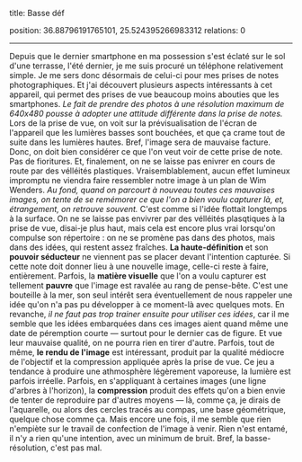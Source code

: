 title: Basse déf

position: 36.88796191765101, 25.524395266983312
relations: 0

---








































































Depuis que le dernier smartphone en ma possession s'est éclaté sur le sol d'une terrasse, l'été dernier, je me suis procuré un téléphone relativement simple. Je me sers donc désormais de celui-ci pour mes prises de notes photographiques. Et j'ai découvert plusieurs aspects intéressants à cet appareil, qui permet des prises de vue beaucoup moins abouties que les smartphones. *Le fait de prendre des photos à une résolution maximum de 640x480 pousse à adopter une attitude différente dans la prise de notes.* Lors de la prise de vue, on voit sur la prévisualisation de l'écran de l'appareil que les lumières basses sont bouchées, et que ça crame tout de suite dans les lumières hautes. Bref, l'image sera de mauvaise facture. Donc, on doit bien considérer ce que l'on veut voir de cette prise de note. Pas de fioritures. Et, finalement, on ne se laisse pas enivrer en cours de route par des vélléités plastiques. Vraisemblablement, aucun effet lumineux impromptu ne viendra faire ressembler notre image à un plan de Wim Wenders.
*Au fond, quand on parcourt à nouveau toutes ces mauvaises images, on tente de se remémorer ce que l'on a bien voulu capturer là, et, étrangement, on retrouve souvent.* C'est comme si l'idée flottait longtemps à la surface. On ne se laisse pas envivrer par des vélléités plasqtiques à la prise de vue, disai-je plus haut, mais cela est encore plus vrai lorsqu'on compulse son répertoire : on ne se promène pas dans des photos, mais dans des idées, qui restent assez fraîches. **La haute-définition** et son **pouvoir séducteur** ne viennent pas se placer devant l'intention capturée. Si cette note doit donner lieu à une nouvelle image, celle-ci reste à faire, entièrement.
Parfois, la **matière visuelle** que l'on a voulu capturer est tellement **pauvre** que l'image est ravalée au rang de pense-bête. C'est une bouteille à la mer, son seul intérêt sera éventuellement de nous rappeler une idée qu'on n'a pas pu développer à ce moment-là avec quelques mots.
En revanche, *il ne faut pas trop trainer ensuite pour utiliser ces idées*, car il me semble que les idées embarquées dans ces images aient quand même une date de péremption courte — surtout pour le dernier cas de figure. Et vue leur mauvaise qualité, on ne pourra rien en tirer d'autre.
Parfois, tout de même, **le rendu de l'image** est intéressant, produit par la qualité médiocre de l'objectif et la compression appliquée après la prise de vue. Ce jeu a tendance à produire une athmosphère légèrement vaporeuse, la lumière est parfois irréelle. Parfois, en s'appliquant à certaines images (une ligne d'arbres à l'horizon), la **compression** produit des effets qu'on a bien envie de tenter de reproduire par d'autres moyens — là, comme ça, je dirais de l'aquarelle, ou alors des cercles tracés au compas, une base géométrique, quelque chose comme ça. Mais encore une fois, il me semble que rien n'empiète sur le travail de confection de l'image à venir. Rien n'est entamé, il n'y a rien qu'une intention, avec un minimum de bruit.
Bref, la basse-résolution, c'est pas mal.
